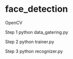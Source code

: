 # face_detection
OpenCV

Step 1
python data_gatering.py

Step 2
python trainer.py

Step 3
python recognizer.py
